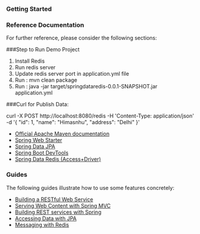### Getting Started

### Reference Documentation
For further reference, please consider the following sections:

###Step to Run Demo Project 
1. Install Redis
2. Run redis server
3. Update redis server port in application.yml file 
4. Run : mvn clean package 
5. Run : java -jar target/springdataredis-0.0.1-SNAPSHOT.jar application.yml

###Curl for Publish Data:

curl -X POST 
  http://localhost:8080/redis 
  -H 'Content-Type: application/json' 
  -d '{
"id": 1,
"name": "Himasnhu",
"address": "Delhi"
}'


* [Official Apache Maven documentation](https://maven.apache.org/guides/index.html)
* [Spring Web Starter](https://docs.spring.io/spring-boot/docs/{bootVersion}/reference/htmlsingle/#boot-features-developing-web-applications)
* [Spring Data JPA](https://docs.spring.io/spring-boot/docs/{bootVersion}/reference/htmlsingle/#boot-features-jpa-and-spring-data)
* [Spring Boot DevTools](https://docs.spring.io/spring-boot/docs/{bootVersion}/reference/htmlsingle/#using-boot-devtools)
* [Spring Data Redis (Access+Driver)](https://docs.spring.io/spring-boot/docs/{bootVersion}/reference/htmlsingle/#boot-features-redis)

### Guides
The following guides illustrate how to use some features concretely:

* [Building a RESTful Web Service](https://spring.io/guides/gs/rest-service/)
* [Serving Web Content with Spring MVC](https://spring.io/guides/gs/serving-web-content/)
* [Building REST services with Spring](https://spring.io/guides/tutorials/bookmarks/)
* [Accessing Data with JPA](https://spring.io/guides/gs/accessing-data-jpa/)
* [Messaging with Redis](https://spring.io/guides/gs/messaging-redis/)

